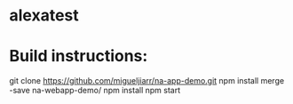 # alexatest

# Build instructions:
git clone https://github.com/migueljiarr/na-app-demo.git
npm install merge -save  na-webapp-demo/
npm install
npm start
